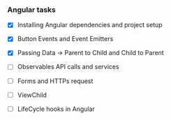 ### Angular tasks

- [x] Installing Angular dependencies and project setup

- [x] Button Events and Event Emitters

- [x] Passing Data -> Parent to Child and Child to Parent

- [ ] Observables API calls and services

- [ ] Forms and HTTPs request

- [ ] ViewChild

- [ ] LifeCycle hooks in Angular
